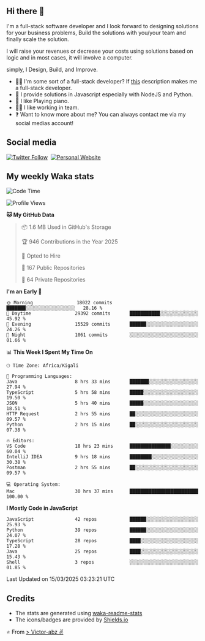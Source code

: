 ## Hi there 👋
I'm a full-stack software developer and I look forward to designing solutions for your business problems, Build the solutions with you/your team and finally scale the solution.

I will raise your revenues or decrease your costs using solutions based on logic and in most cases, it will involve a computer.

simply, I Design, Build, and Improve.

- 👨‍💻 I'm some sort of a full-stack developer? If [this](https://www.w3schools.com/whatis/whatis_fullstack.asp) description makes me a full-stack developer.
- 🌱 I provide solutions in Javascript especially with NodeJS and Python. 
- 🎹 I like Playing piano.
- 👯‍♀️ I like working in team.
- ❓ Want to know more about me? You can always contact me via my social medias account!

## Social media
[![Twitter Follow](https://img.shields.io/twitter/follow/vicky_abz?color=%231DA1F2&label=Twitter&style=for-the-badge&logo=twitter&logoColor=ffffff)](https://twitter.com/vicky_abz)
‎‎ [![Personal Website](https://img.shields.io/static/v1?label=visit&message=victor-abz.com&color=%235F021F&style=for-the-badge)](https://victor-abz.com/)

## My weekly Waka stats
<!--START_SECTION:waka-->
![Code Time](http://img.shields.io/badge/Code%20Time-1%2C288%20hrs%2038%20mins-blue)

![Profile Views](http://img.shields.io/badge/Profile%20Views-0-blue)

**🐱 My GitHub Data** 

> 📦 1.6 MB Used in GitHub's Storage 
 > 
> 🏆 946 Contributions in the Year 2025
 > 
> 💼 Opted to Hire
 > 
> 📜 167 Public Repositories 
 > 
> 🔑 64 Private Repositories 
 > 
**I'm an Early 🐤** 

```text
🌞 Morning                18022 commits       ███████░░░░░░░░░░░░░░░░░░   28.16 % 
🌆 Daytime                29392 commits       ███████████░░░░░░░░░░░░░░   45.92 % 
🌃 Evening                15529 commits       ██████░░░░░░░░░░░░░░░░░░░   24.26 % 
🌙 Night                  1061 commits        ░░░░░░░░░░░░░░░░░░░░░░░░░   01.66 % 
```


📊 **This Week I Spent My Time On** 

```text
🕑︎ Time Zone: Africa/Kigali

💬 Programming Languages: 
Java                     8 hrs 33 mins       ███████░░░░░░░░░░░░░░░░░░   27.94 % 
TypeScript               5 hrs 58 mins       █████░░░░░░░░░░░░░░░░░░░░   19.50 % 
JSON                     5 hrs 40 mins       █████░░░░░░░░░░░░░░░░░░░░   18.51 % 
HTTP Request             2 hrs 55 mins       ██░░░░░░░░░░░░░░░░░░░░░░░   09.57 % 
Python                   2 hrs 15 mins       ██░░░░░░░░░░░░░░░░░░░░░░░   07.38 % 

🔥 Editors: 
VS Code                  18 hrs 23 mins      ███████████████░░░░░░░░░░   60.04 % 
IntelliJ IDEA            9 hrs 18 mins       ████████░░░░░░░░░░░░░░░░░   30.38 % 
Postman                  2 hrs 55 mins       ██░░░░░░░░░░░░░░░░░░░░░░░   09.57 % 

💻 Operating System: 
Mac                      30 hrs 37 mins      █████████████████████████   100.00 % 
```

**I Mostly Code in JavaScript** 

```text
JavaScript               42 repos            ██████░░░░░░░░░░░░░░░░░░░   25.93 % 
Python                   39 repos            ██████░░░░░░░░░░░░░░░░░░░   24.07 % 
TypeScript               28 repos            ████░░░░░░░░░░░░░░░░░░░░░   17.28 % 
Java                     25 repos            ████░░░░░░░░░░░░░░░░░░░░░   15.43 % 
Shell                    3 repos             ░░░░░░░░░░░░░░░░░░░░░░░░░   01.85 % 
```




 Last Updated on 15/03/2025 03:23:21 UTC
<!--END_SECTION:waka-->

## Credits
- The stats are generated using [waka-readme-stats](https://github.com/anmol098/waka-readme-stats)
- The icons/badges are provided by [Shields.io](https://shields.io/)

⭐️ From [> Victor-abz ✌](https://victor-abz.com/)
